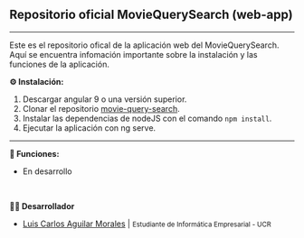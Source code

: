 ## Repositorio oficial MovieQuerySearch (web-app)

---

Este es el repositorio ofical de la aplicación web del MovieQuerySearch. Aquí se encuentra infomación importante sobre la instalación y las funciones de la aplicación.
<br>

**⚙️ Instalación:**
1. Descargar angular 9 o una versión superior.
2. Clonar el repositorio [movie-query-search](https://github.com/luiscaguilarucr/movie-query-search.git "MovieQuerySearch").
3. Instalar las dependencias de nodeJS con el comando `npm install`.
4. Ejecutar la aplicación con ng serve.

---

**📌 Funciones:**
* En desarrollo
<br>

**👨‍💼 Desarrollador**
* [Luis Carlos Aguilar Morales](https://github.com/luiscaguilarucr "Github profile") | <small>Estudiante de Informática Empresarial - UCR</small>
